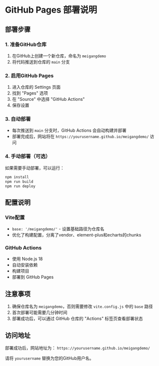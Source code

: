 # GitHub Pages 部署说明

## 部署步骤

### 1. 准备GitHub仓库
1. 在GitHub上创建一个新仓库，命名为 `meigangdemo`
2. 将代码推送到仓库的 `main` 分支

### 2. 启用GitHub Pages
1. 进入仓库的 Settings 页面
2. 找到 "Pages" 选项
3. 在 "Source" 中选择 "GitHub Actions"
4. 保存设置

### 3. 自动部署
- 每次推送到 `main` 分支时，GitHub Actions 会自动构建并部署
- 部署完成后，网站将在 `https://yourusername.github.io/meigangdemo/` 访问

### 4. 手动部署（可选）
如果需要手动部署，可以运行：
```bash
npm install
npm run build
npm run deploy
```

## 配置说明

### Vite配置
- `base: '/meigangdemo/'` - 设置基础路径为仓库名
- 优化了构建配置，分离了vendor、element-plus和echarts的chunks

### GitHub Actions
- 使用 Node.js 18
- 自动安装依赖
- 构建项目
- 部署到 GitHub Pages

## 注意事项

1. 确保仓库名为 `meigangdemo`，否则需要修改 `vite.config.js` 中的 `base` 路径
2. 首次部署可能需要几分钟时间
3. 部署成功后，可以通过 GitHub 仓库的 "Actions" 标签页查看部署状态

## 访问地址
部署成功后，网站地址为：
`https://yourusername.github.io/meigangdemo/`

请将 `yourusername` 替换为您的GitHub用户名。
